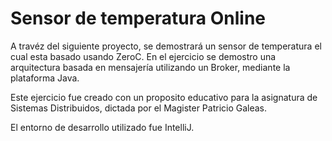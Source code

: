 # Sensor de temperatura Online
A travéz del siguiente proyecto, se demostrará un sensor de temperatura el
cual esta basado usando ZeroC. En el ejercicio se demostro una arquitectura
basada en mensajería utilizando un Broker, mediante la plataforma Java.

Este ejercicio fue creado con un proposito educativo para la asignatura de
Sistemas Distribuidos, dictada por el Magister Patricio Galeas.

El entorno de desarrollo utilizado fue IntelliJ.
